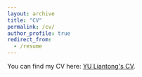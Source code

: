 ```yaml
---
layout: archive
title: "CV"
permalink: /cv/
author_profile: true
redirect_from:
  - /resume
---
```


You can find my CV here: [YU Liantong's CV](https://github.com/liantong-yu/web/blob/10dfd96d87ee44fbf4350cc1b09a078c2906d326/assets/Curriculum_Vitae.pdf).
